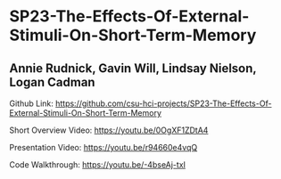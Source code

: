 # SP23-The-Effects-Of-External-Stimuli-On-Short-Term-Memory

## Annie Rudnick, Gavin Will, Lindsay Nielson, Logan Cadman
Github Link: https://github.com/csu-hci-projects/SP23-The-Effects-Of-External-Stimuli-On-Short-Term-Memory 

Short Overview Video: https://youtu.be/0OgXF1ZDtA4 

Presentation Video: https://youtu.be/r94660e4vqQ 

Code Walkthrough: https://youtu.be/-4bseAj-txI 
